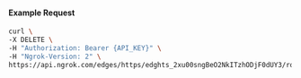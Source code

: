 <!-- Code generated for API Clients. DO NOT EDIT. -->

#### Example Request

```bash
curl \
-X DELETE \
-H "Authorization: Bearer {API_KEY}" \
-H "Ngrok-Version: 2" \
https://api.ngrok.com/edges/https/edghts_2xu00sngBeO2NkITzhODjF0dUY3/routes/edghtsrt_2xu00rSGgLH9MasRDvUuXMVNXeM/backend
```

